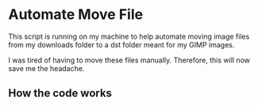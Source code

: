 # Automate Move File

This script is running on my machine to help automate moving image files from my downloads folder to a dst folder meant for my GIMP images. 

I was tired of having to move these files manually. Therefore, this will now save me the headache. 

## How the code works